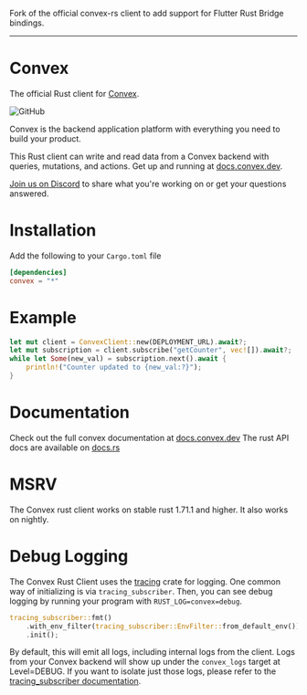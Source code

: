 Fork of the official convex-rs client to add support for Flutter Rust Bridge bindings.

---

# Convex

The official Rust client for [Convex](https://convex.dev/).

![GitHub](https://img.shields.io/github/license/get-convex/convex-rs)

Convex is the backend application platform with everything you need to build
your product.

This Rust client can write and read data from a Convex backend with queries,
mutations, and actions. Get up and running at
[docs.convex.dev](https://docs.convex.dev/introduction/).

[Join us on Discord](https://www.convex.dev/community) to share what you're
working on or get your questions answered.

# Installation

Add the following to your `Cargo.toml` file

```toml
[dependencies]
convex = "*"
```

# Example

```rust
let mut client = ConvexClient::new(DEPLOYMENT_URL).await?;
let mut subscription = client.subscribe("getCounter", vec![]).await?;
while let Some(new_val) = subscription.next().await {
    println!("Counter updated to {new_val:?}");
}
```

# Documentation

Check out the full convex documentation at
[docs.convex.dev](https://docs.convex.dev/introduction/) The rust API docs are
available on [docs.rs](https://docs.rs/convex/latest/convex/)

# MSRV

The Convex rust client works on stable rust 1.71.1 and higher. It also works on
nightly.

# Debug Logging

The Convex Rust Client uses the
[tracing](https://docs.rs/tracing/latest/tracing/) crate for logging. One common
way of initializing is via `tracing_subscriber`. Then, you can see debug logging
by running your program with `RUST_LOG=convex=debug`.

```rust
tracing_subscriber::fmt()
    .with_env_filter(tracing_subscriber::EnvFilter::from_default_env())
    .init();
```

By default, this will emit all logs, including internal logs from the client.
Logs from your Convex backend will show up under the `convex_logs` target at
Level=DEBUG. If you want to isolate just those logs, please refer to the
[tracing_subscriber documentation](https://docs.rs/tracing-subscriber/latest/tracing_subscriber/layer/index.html#filtering-with-layers).
